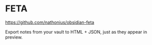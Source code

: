 # FETA

https://github.com/nathonius/obsidian-feta

Export notes from your vault to HTML + JSON, just as they appear in preview.

